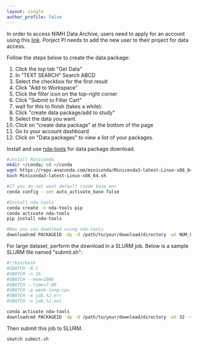 ```yaml
---
layout: single
author_profile: false
---
```


In order to access NIMH Data Archive, users need to apply for an account using this [link](https://nda.nih.gov/abcd/request-access). Porject PI needs to add the new user to their project for data access.  
  
  
Follow the steps below to create the data package:
1. Click the top tab "Get Data"
1. In "TEXT SEARCH" Search ABCD
1. Select the checkbox for the first result
1. Click "Add to Workspace"
1. Click the filter icon on the top-right corner
1. Click "Submit to Filter Cart"
1. wait for this to finish (takes a while): 
1. Click "create data package/add to study"
1. Select the data you want.
1. Click on "create data package" at the bottom of the page
1. Go to your account dashboard
1. Click on "Data packages" to view a list of your packages. 
  
  
Install and use [nda-tools](https://github.com/NDAR/nda-tools) for data package download. 
```bash
#install Miniconda
mkdir ~/conda; cd ~/conda
wget https://repo.anaconda.com/miniconda/Miniconda3-latest-Linux-x86_64.sh
bash Miniconda3-latest-Linux-x86_64.sh

#If you do not want default conda base env
conda config --set auto_activate_base false

#Install nda-tools
conda create -n nda-tools pip
conda activate nda-tools
pip install nda-tools

#Now you can download using nda-tools
downloadcmd PACKAGEID -dp -d /path/to/your/download/directory -wt NUM_OF_THREADS -v -u $USER -p PASSWORD
```
  
  
For large dataset, perform the download in a SLURM job. Below is a sample SLURM file named "submit.sh":
```bash
#!/bin/bash
#SBATCH -N 1
#SBATCH -n 16
#SBATCH --mem=100G
#SBATCH --time=7-00
#SBATCH -p week-long-cpu
#SBATCH -e job.%J.err
#SBATCH -o job.%J.out

conda activate nda-tools
downloadcmd PACKAGEID -dp -d /path/to/your/download/directory -wt 32 -v -u $USER
```
  
  
Then submit this job to SLURM.
```
sbatch submit.sh
```
